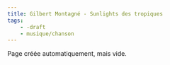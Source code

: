 ```yaml
---
title: Gilbert Montagné - Sunlights des tropiques
tags:
    - -draft
    - musique/chanson
---
```


Page créée automatiquement, mais vide.
